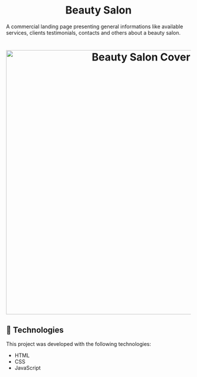 <h1 align="center">
Beauty Salon
 </h1> 
<p>
A commercial landing page presenting general informations like available services, clients testimonials, contacts and others about a beauty salon.
</p>
 
<h1 align="center" border-radius="30px">
<img width="720px" alt="Beauty Salon Cover" src="https://user-images.githubusercontent.com/25250788/158037688-d64f95ab-b56d-4769-b811-19db7bf7be66.png">
</h1>


## 🚀 Technologies

This project was developed with the following technologies:

- HTML
- CSS
- JavaScript
